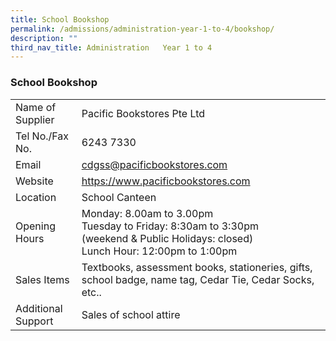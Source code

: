 ```yaml
---
title: School Bookshop
permalink: /admissions/administration-year-1-to-4/bookshop/
description: ""
third_nav_title: Administration   Year 1 to 4
---
```

### School Bookshop

|  |  |
|---|---|
| Name of Supplier | Pacific Bookstores Pte Ltd  |
| Tel No./Fax No. | 6243 7330 |
| Email | cdgss@pacificbookstores.com |
| Website | https://www.pacificbookstores.com |
| Location | School Canteen |
| Opening Hours | Monday: 8.00am to 3.00pm <br>Tuesday to Friday: 8:30am to 3:30pm<br>(weekend & Public Holidays: closed)<br>Lunch Hour: 12:00pm to 1:00pm |
| Sales Items | Textbooks, assessment books, stationeries, gifts, school badge, name tag, Cedar Tie, Cedar Socks, etc.. |
| Additional Support | Sales of school attire |